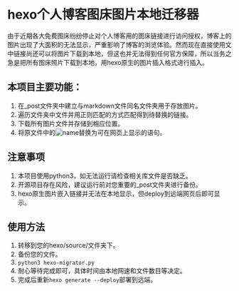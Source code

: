 # hexo个人博客图床图片本地迁移器

由于近期各大免费图床纷纷停止对个人博客用的图床链接进行访问授权，博客上的图片出现了大面积的无法显示，严重影响了博客的浏览体验。然而现在直接使用文中链接尚还可以将图片下载到本地，但这也并无法得到任何官方保障，所以当务之急是把所有图床照片下载到本地，用hexo原生的图片插入格式进行插入。

## 本项目主要功能：
1. 在_post文件夹中建立与markdown文件同名文件夹用于存放图片。
2. 遍历文件夹中文件并用正则匹配的方式匹配得到待替换的链接。
3. 下载所有图片文件并存储到相应位置。
4. 将原文件中的![name](link)替换为可在网页上显示的语句。

## 注意事项
1. 本项目使用python3，如无法运行请检查相关库文件是否缺乏。
2. 开源项目存在风险，建议运行前对您重要的_post文件夹进行备份。
3. hexo原生图片嵌入链接并无法在本地显示，但deploy到远端网页后即可显示。

## 使用方法
1. 转移到您的hexo/source/文件夹下。
2. 备份您的文件。
3. `python3 hexo-migrator.py`
4. 耐心等待完成即可，具体时间由本地网速和文件数目等决定。
5. 完成后重新`hexo generate --deploy`部署到远端。
